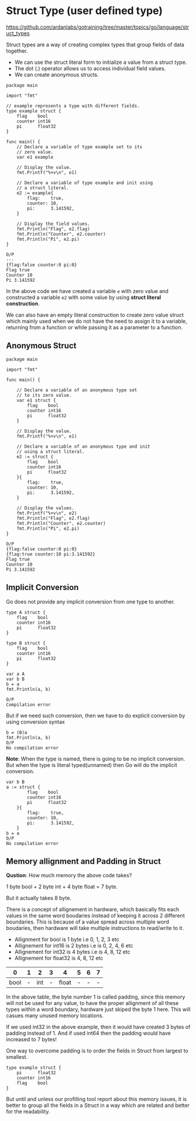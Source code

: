 # Struct Type (user defined type)
https://github.com/ardanlabs/gotraining/tree/master/topics/go/language/struct_types

Struct types are a way of creating complex types that group fields of data together. 
- We can use the struct literal form to initialize a value from a struct type.
- The dot (.) operator allows us to access individual field values.
- We can create anonymous structs.

```
package main

import "fmt"

// example represents a type with different fields.
type example struct {
	flag    bool
	counter int16
	pi      float32
}

func main() {
	// Declare a variable of type example set to its
	// zero value.
	var e1 example

	// Display the value.
	fmt.Printf("%+v\n", e1)

	// Declare a variable of type example and init using
	// a struct literal.
	e2 := example{
		flag:    true,
		counter: 10,
		pi:      3.141592,
	}

	// Display the field values.
	fmt.Println("Flag", e2.flag)
	fmt.Println("Counter", e2.counter)
	fmt.Println("Pi", e2.pi)
}

O/P
---
{flag:false counter:0 pi:0}
Flag true
Counter 10
Pi 3.141592
```

In the above code we have created a variable `e` with zero value and constructed a variable `e2` with some value by using **struct literal construction**.

We can also have an empty literal construction to create zero value struct which mainly used when we do not have the need to assign it to a variable, returning from a function or while passing it as a parameter to a function.

## Anonymous Struct
```
package main

import "fmt"

func main() {

	// Declare a variable of an anonymous type set
	// to its zero value.
	var e1 struct {
		flag    bool
		counter int16
		pi      float32
	}

	// Display the value.
	fmt.Printf("%+v\n", e1)

	// Declare a variable of an anonymous type and init
	// using a struct literal.
	e2 := struct {
		flag    bool
		counter int16
		pi      float32
	}{
		flag:    true,
		counter: 10,
		pi:      3.141592,
	}

	// Display the values.
	fmt.Printf("%+v\n", e2)
	fmt.Println("Flag", e2.flag)
	fmt.Println("Counter", e2.counter)
	fmt.Println("Pi", e2.pi)
}

O/P
{flag:false counter:0 pi:0}
{flag:true counter:10 pi:3.141592}
Flag true
Counter 10
Pi 3.141592
```

## Implicit Conversion
Go does not provide any implicit conversion from one type to another.
```
type A struct {
    flag    bool
	counter int16
	pi      float32
}

type B struct {
    flag    bool
	counter int16
	pi      float32
}

var a A
var b B
b = a
fmt.Println(a, b)

O/P
Compilation error
```
But if we need such conversion, then we have to do explicit conversion by using conversion syntax
```
b = (B)a
fmt.Println(a, b)
O/P
No compilation error
```

**Note**: When the type is named, there is going to be no implicit conversion. But when the type is literal typed(unnamed) then Go will do the implicit conversion.
```
var b B
a := struct {
		flag    bool
		counter int16
		pi      float32
	}{
		flag:    true,
		counter: 10,
		pi:      3.141592,
	}
b = a
O/P
No compilation error    
```

## Memory allignment and Padding in Struct

**Qustion**: How much memory the above code takes?

1 byte bool + 2 byte int + 4 byte float =  7 byte.

But it actually takes 8 byte.

There is a concept of allignement in hardware, which basically fits each values in the same word boudaries instead of keeping it across 2 different boundaries. This is because of a value spread across multiple word boudaries, then hardware will take multiple instructions to read/write to it.
- Allignment for bool is 1 byte i.e 0, 1, 2, 3 etc
- Allignement for int16 is 2 bytes i.e is 0, 2, 4, 6 etc
- Allignement for int32 is 4 bytes i.e is 4, 8, 12 etc
- Allignement for float32 is 4, 8, 12 etc

0 | 1 | 2 | 3 | 4 | 5 | 6 | 7 | 
--- | --- | --- | --- |--- | --- | --- | --- |
bool| -   | int | -   | float | - | - | - | - |

In the above table, the byte number 1 is called padding, since this memory will not be used for any value, to have the proper allignment of all these types within a word boundary, hardware just skiped the byte 1 here. This will casues many unused memory locations.

If we used int32 in the above example, then it would have created 3 bytes of padding instead of 1. And if used int64 then the padding would have increased to 7 bytes!

One way to overcome padding is to order the fields in Struct from largest to smallest.
```
type example struct {
    pi      float32
    counter int16
	flag    bool
}
```

But until and unless our profilling tool report about this memory issues, it is better to group all the fields in a Struct in a way which are related and better for the readability. 